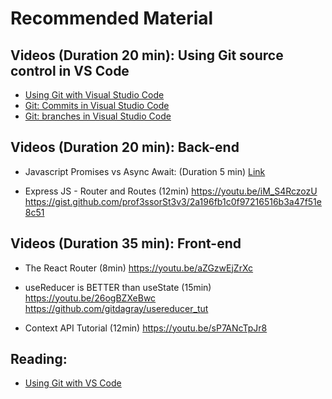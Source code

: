 # Recommended Material

## Videos (Duration 20 min): Using Git source control in VS Code  
- [Using Git with Visual Studio Code](https://youtu.be/i_23KUAEtUM)
- [Git: Commits in Visual Studio Code](https://youtu.be/E6ADS2k8oNQ)
- [Git: branches in Visual Studio Code](https://youtu.be/b9LTz6joMf8)


## Videos (Duration 20 min): Back-end
- Javascript Promises vs Async Await: (Duration 5 min)
[Link](https://youtu.be/li7FzDHYZpc) 

- Express JS - Router and Routes (12min) 
https://youtu.be/iM_S4RczozU
https://gist.github.com/prof3ssorSt3v3/2a196fb1c0f97216516b3a47f51e8c51


## Videos (Duration 35 min): Front-end
- The React Router (8min)
https://youtu.be/aZGzwEjZrXc

- useReducer is BETTER than useState (15min)
https://youtu.be/26ogBZXeBwc
https://github.com/gitdagray/usereducer_tut

- Context API Tutorial (12min)
https://youtu.be/sP7ANcTpJr8


## Reading:   
- [Using Git with VS Code](https://code.visualstudio.com/docs/sourcecontrol/overview)

